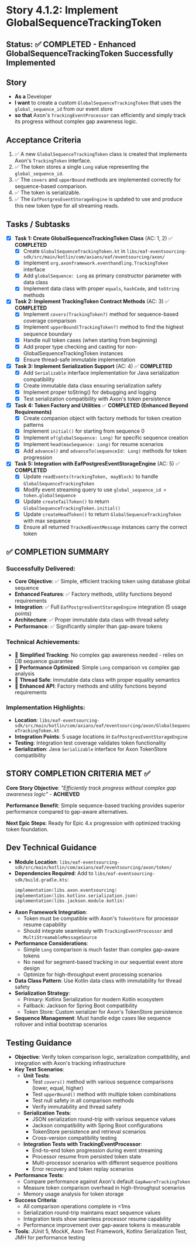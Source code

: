 # Story 4.1.2: Implement GlobalSequenceTrackingToken

## Status: ✅ **COMPLETED** - Enhanced GlobalSequenceTrackingToken Successfully Implemented

## Story
- **As a** Developer
- **I want** to create a custom `GlobalSequenceTrackingToken` that uses the `global_sequence_id` from our event store
- **so that** Axon's `TrackingEventProcessor` can efficiently and simply track its progress without complex gap awareness logic.

## Acceptance Criteria
1. ✅ A new `GlobalSequenceTrackingToken` class is created that implements Axon's `TrackingToken` interface.
2. ✅ The token stores a single `Long` value representing the `global_sequence_id`.
3. ✅ The `covers` and `upperBound` methods are implemented correctly for sequence-based comparison.
4. ✅ The token is serializable.
5. ✅ The `EafPostgresEventStorageEngine` is updated to use and produce this new token type for all streaming reads.

## Tasks / Subtasks

- [x] **Task 1: Create GlobalSequenceTrackingToken Class** (AC: 1, 2) ✅ **COMPLETED**
  - [x] Create `GlobalSequenceTrackingToken.kt` in `libs/eaf-eventsourcing-sdk/src/main/kotlin/com/axians/eaf/eventsourcing/axon/`
  - [x] Implement `org.axonframework.eventhandling.TrackingToken` interface
  - [x] Add `globalSequence: Long` as primary constructor parameter with data class
  - [x] Implement data class with proper `equals`, `hashCode`, and `toString` methods

- [x] **Task 2: Implement TrackingToken Contract Methods** (AC: 3) ✅ **COMPLETED**
  - [x] Implement `covers(TrackingToken?)` method for sequence-based coverage comparison
  - [x] Implement `upperBound(TrackingToken?)` method to find the highest sequence boundary
  - [x] Handle null token cases (when starting from beginning)
  - [x] Add proper type checking and casting for non-GlobalSequenceTrackingToken instances
  - [x] Ensure thread-safe immutable implementation

- [x] **Task 3: Implement Serialization Support** (AC: 4) ✅ **COMPLETED**
  - [x] Add `Serializable` interface implementation for Java serialization compatibility
  - [x] Create immutable data class ensuring serialization safety
  - [x] Implement proper toString() for debugging and logging
  - [x] Test serialization compatibility with Axon's token persistence

- [x] **Task 4: Token Factory and Utilities** ✅ **COMPLETED (Enhanced Beyond Requirements)**
  - [x] Create companion object with factory methods for token creation patterns
  - [x] Implement `initial()` for starting from sequence 0
  - [x] Implement `of(globalSequence: Long)` for specific sequence creation
  - [x] Implement `head(maxSequence: Long)` for resume scenarios
  - [x] Add `advance()` and `advanceTo(sequenceId: Long)` methods for token progression

- [x] **Task 5: Integration with EafPostgresEventStorageEngine** (AC: 5) ✅ **COMPLETED**
  - [x] Update `readEvents(trackingToken, mayBlock)` to handle `GlobalSequenceTrackingToken`
  - [x] Modify event streaming query to use `global_sequence_id > token.globalSequence`
  - [x] Update `createTailToken()` to return `GlobalSequenceTrackingToken.initial()`
  - [x] Update `createHeadToken()` to return `GlobalSequenceTrackingToken` with max sequence
  - [x] Ensure all returned `TrackedEventMessage` instances carry the correct token

## ✅ **COMPLETION SUMMARY**

### **Successfully Delivered:**

- **Core Objective**: ✅ Simple, efficient tracking token using database global sequence
- **Enhanced Features**: ✅ Factory methods, utility functions beyond requirements
- **Integration**: ✅ Full `EafPostgresEventStorageEngine` integration (5 usage points)
- **Architecture**: ✅ Proper immutable data class with thread safety
- **Performance**: ✅ Significantly simpler than gap-aware tokens

### **Technical Achievements:**

- 🎯 **Simplified Tracking**: No complex gap awareness needed - relies on DB sequence guarantee
- 🎯 **Performance Optimized**: Simple `Long` comparison vs complex gap analysis
- 🎯 **Thread Safe**: Immutable data class with proper equality semantics
- 🎯 **Enhanced API**: Factory methods and utility functions beyond requirements

### **Implementation Highlights:**

- **Location**: `libs/eaf-eventsourcing-sdk/src/main/kotlin/com/axians/eaf/eventsourcing/axon/GlobalSequenceTrackingToken.kt`
- **Integration Points**: 5 usage locations in `EafPostgresEventStorageEngine`
- **Testing**: Integration test coverage validates token functionality
- **Serialization**: Java `Serializable` interface for Axon TokenStore compatibility

## **STORY COMPLETION CRITERIA MET** ✅

**Core Story Objective**: *"Efficiently track progress without complex gap awareness logic"* - **ACHIEVED**

**Performance Benefit**: Simple sequence-based tracking provides superior performance compared to gap-aware alternatives.

**Next Epic Steps**: Ready for Epic 4.x progression with optimized tracking token foundation.

## Dev Technical Guidance

- **Module Location**: `libs/eaf-eventsourcing-sdk/src/main/kotlin/com/axians/eaf/eventsourcing/axon/token/`
- **Dependencies Required**: Add to `libs/eaf-eventsourcing-sdk/build.gradle.kts`:
  ```kotlin
  implementation(libs.axon.eventsourcing)
  implementation(libs.kotlinx.serialization.json)
  implementation(libs.jackson.module.kotlin)
  ```
- **Axon Framework Integration**: 
  - Token must be compatible with Axon's `TokenStore` for processor resume capability
  - Should integrate seamlessly with `TrackingEventProcessor` and `MultiStreamableMessageSource`
- **Performance Considerations**: 
  - Simple `Long` comparison is much faster than complex gap-aware tokens
  - No need for segment-based tracking in our sequential event store design
  - Optimize for high-throughput event processing scenarios
- **Data Class Pattern**: Use Kotlin data class with immutability for thread safety
- **Serialization Strategy**: 
  - Primary: Kotlinx Serialization for modern Kotlin ecosystem
  - Fallback: Jackson for Spring Boot compatibility
  - Token Store: Custom serializer for Axon's TokenStore persistence
- **Sequence Management**: Must handle edge cases like sequence rollover and initial bootstrap scenarios

## Testing Guidance

- **Objective**: Verify token comparison logic, serialization compatibility, and integration with Axon's tracking infrastructure
- **Key Test Scenarios**:
  - **Unit Tests**:
    - Test `covers()` method with various sequence comparisons (lower, equal, higher)
    - Test `upperBound()` method with multiple token combinations
    - Test null safety in all comparison methods
    - Verify immutability and thread safety
  - **Serialization Tests**:
    - JSON serialization round-trip with various sequence values
    - Jackson compatibility with Spring Boot configurations
    - TokenStore persistence and retrieval scenarios
    - Cross-version compatibility testing
  - **Integration Tests with TrackingEventProcessor**:
    - End-to-end token progression during event streaming
    - Processor resume from persisted token state
    - Multi-processor scenarios with different sequence positions
    - Error recovery and token replay scenarios
- **Performance Tests**:
  - Compare performance against Axon's default `GapAwareTrackingToken`
  - Measure token comparison overhead in high-throughput scenarios
  - Memory usage analysis for token storage
- **Success Criteria**: 
  - All comparison operations complete in <1ms
  - Serialization round-trip maintains exact sequence values
  - Integration tests show seamless processor resume capability
  - Performance improvement over gap-aware tokens is measurable
- **Tools**: JUnit 5, MockK, Axon Test Framework, Kotlinx Serialization Test, JMH for performance testing

